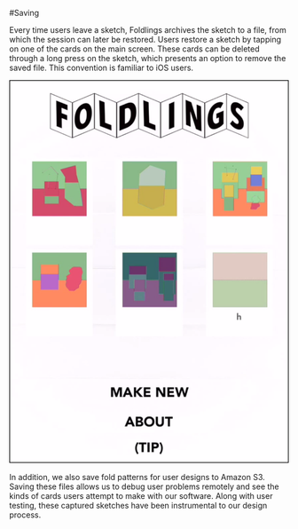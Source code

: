 #Saving

Every time users leave a sketch, Foldlings archives the sketch to a file, from which the session can later be restored.  Users restore a sketch by tapping on one of the cards on the main screen.  These cards can be deleted through a long press on the sketch, which presents an option to remove the saved file.  This convention is familiar to iOS users.

![Saved sketches displayed on the main screen.](figures/34_UI_Saving/saved_sketches.png)

In addition, we also save fold patterns for user designs to Amazon S3.  Saving these files allows us to debug user problems remotely and see the kinds of cards users attempt to make with our software.  Along with user testing, these captured sketches have been instrumental to our design process.